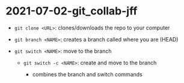 # 2021-07-02-git_collab-jff

- `git clone <URL>`: clones/downloads the repo to your computer

- `git branch <NAME>`: creates a branch called <NAME> where you are (HEAD)
- `git switch <NAME>`: move to the branch <NAME>
    - `git switch -c <NAME>`: create and move to the branch <NAME>
         - combines the branch and switch commands


